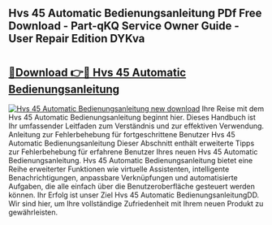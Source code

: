 ## Hvs 45 Automatic Bedienungsanleitung PDf Free Download - Part-qKQ Service Owner Guide - User Repair Edition DYKva

# <h2><a href="http://df4vrd.blite.top/?on=Hvs+45+Automatic+Bedienungsanleitung">🔗Download 👉🔴 Hvs 45 Automatic Bedienungsanleitung</a></h2>

[![Hvs 45 Automatic Bedienungsanleitung new download](https://i.imgur.com/lujVjoI.png)](http://df4vrd.blite.top/?on=Hvs+45+Automatic+Bedienungsanleitung)
Ihre Reise mit dem Hvs 45 Automatic Bedienungsanleitung beginnt hier. Dieses Handbuch ist Ihr umfassender Leitfaden zum Verständnis und zur effektiven Verwendung. Anleitung zur Fehlerbehebung für fortgeschrittene Benutzer Hvs 45 Automatic Bedienungsanleitung Dieser Abschnitt enthält erweiterte Tipps zur Fehlerbehebung für erfahrene Benutzer Ihres neuen Hvs 45 Automatic Bedienungsanleitung. Hvs 45 Automatic Bedienungsanleitung bietet eine Reihe erweiterter Funktionen wie virtuelle Assistenten, intelligente Benachrichtigungen, anpassbare Verknüpfungen und automatisierte Aufgaben, die alle einfach über die Benutzeroberfläche gesteuert werden können. Ihr Erfolg ist unser Ziel Hvs 45 Automatic BedienungsanleitungDD. Wir sind hier, um Ihre vollständige Zufriedenheit mit Ihrem neuen Produkt zu gewährleisten.
